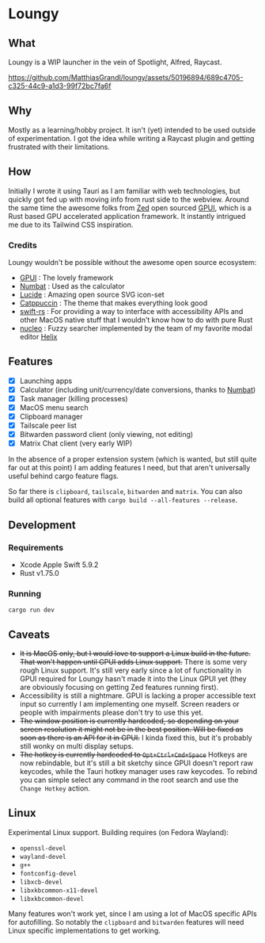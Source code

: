 # Loungy

## What

Loungy is a WIP launcher in the vein of Spotlight, Alfred, Raycast.

https://github.com/MatthiasGrandl/loungy/assets/50196894/689c4705-c325-44c9-a1d3-99f72bc7fa6f

## Why

Mostly as a learning/hobby project. It isn't (yet) intended to be used outside of experimentation.
I got the idea while writing a Raycast plugin and getting frustrated with their limitations.

## How

Initially I wrote it using Tauri as I am familiar with web technologies, but quickly got fed up with moving info from rust side to the webview. Around the same time the awesome folks from [Zed](https://zed.dev/) open sourced [GPUI](https://www.gpui.rs/), which is a Rust based GPU accelerated application framework. It instantly intrigued me due to its Tailwind CSS inspiration.

### Credits

Loungy wouldn't be possible without the awesome open source ecosystem:

- [GPUI](https://www.gpui.rs/) : The lovely framework
- [Numbat](https://numbat.dev/) : Used as the calculator
- [Lucide](https://lucide.dev/) : Amazing open source SVG icon-set
- [Catppuccin](https://github.com/catppuccin) : The theme that makes everything look good
- [swift-rs](https://github.com/Brendonovich/swift-rs) : For providing a way to interface with accessibility APIs and other MacOS native stuff that I wouldn't know how to do with pure Rust
- [nucleo](https://github.com/helix-editor/nucleo) : Fuzzy searcher implemented by the team of my favorite modal editor [Helix](https://github.com/helix-editor/helix)

## Features

- [x] Launching apps
- [x] Calculator (including unit/currency/date conversions, thanks to [Numbat](https://numbat.dev/))
- [x] Task manager (killing processes)
- [x] MacOS menu search
- [x] Clipboard manager
- [x] Tailscale peer list
- [x] Bitwarden password client (only viewing, not editing)
- [x] Matrix Chat client (very early WIP)

In the absence of a proper extension system (which is wanted, but still quite far out at this point) I am adding features I need, but that aren't universally useful behind cargo feature flags.

So far there is `clipboard`, `tailscale`, `bitwarden` and `matrix`. You can also build all optional features with `cargo build --all-features --release`.

## Development

### Requirements

- Xcode Apple Swift 5.9.2
- Rust v1.75.0

### Running

```
cargo run dev
```

## Caveats

- ~~It is MacOS only, but I would love to support a Linux build in the future. That won't happen until GPUI adds Linux support.~~ There is some very rough Linux support. It's still very early since a lot of functionality in GPUI required for Loungy hasn't made it into the Linux GPUI yet (they are obviously focusing on getting Zed features running first).
- Accessibility is still a nightmare. GPUI is lacking a proper accessible text input so currently I am implementing one myself. Screen readers or people with impairments please don't try to use this yet.
- ~~The window position is currently hardcoded, so depending on your screen resolution it might not be in the best position. Will be fixed as soon as there is an API for it in GPUI.~~ I kinda fixed this, but it's probably still wonky on multi display setups.
- ~~The hotkey is currently hardcoded to `Opt+Ctrl+Cmd+Space`~~ Hotkeys are now rebindable, but it's still a bit sketchy since GPUI doesn't report raw keycodes, while the Tauri hotkey manager uses raw keycodes. To rebind you can simple select any command in the root search and use the `Change Hotkey` action.

## Linux

Experimental Linux support. Building requires (on Fedora Wayland):

- `openssl-devel`
- `wayland-devel`
- `g++`
- `fontconfig-devel`
- `libxcb-devel`
- `libxkbcommon-x11-devel`
- `libxkbcommon-devel`

Many features won't work yet, since I am using a lot of MacOS specific APIs for autofilling. So notably the `clipboard` and `bitwarden` features will need Linux specific implementations to get working.
